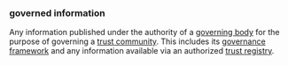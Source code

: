 ### governed information

<p class="c8"><span>Any information published under the authority of a </span><span class="c2"><a class="c3" href="#h.1wptecwzvuvz">governing body</a></span><span>&nbsp;for the purpose of governing a </span><span class="c2"><a class="c3" href="#h.a9l3odcb1s29">trust community</a></span><span>. This includes its </span><span class="c2"><a class="c3" href="#h.2x05z0r097mn">governance framework</a></span><span>&nbsp;and any information available via an authorized </span><span class="c2"><a class="c3" href="#h.5kzln6m5e8j5">trust registry</a></span><span class="c0">.</span></p>